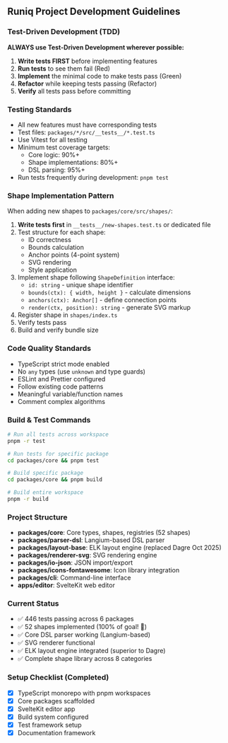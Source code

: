 <!-- Use this file to provide workspace-specific custom instructions to Copilot. For more details, visit https://code.visualstudio.com/docs/copilot/copilot-customization#_use-a-githubcopilotinstructionsmd-file -->

## Runiq Project Development Guidelines

### Test-Driven Development (TDD)

**ALWAYS use Test-Driven Development wherever possible:**

1. **Write tests FIRST** before implementing features
2. **Run tests** to see them fail (Red)
3. **Implement** the minimal code to make tests pass (Green)
4. **Refactor** while keeping tests passing (Refactor)
5. **Verify** all tests pass before committing

### Testing Standards

- All new features must have corresponding tests
- Test files: `packages/*/src/__tests__/*.test.ts`
- Use Vitest for all testing
- Minimum test coverage targets:
  - Core logic: 90%+
  - Shape implementations: 80%+
  - DSL parsing: 95%+
- Run tests frequently during development: `pnpm test`

### Shape Implementation Pattern

When adding new shapes to `packages/core/src/shapes/`:

1. **Write tests first** in `__tests__/new-shapes.test.ts` or dedicated file
2. Test structure for each shape:
   - ID correctness
   - Bounds calculation
   - Anchor points (4-point system)
   - SVG rendering
   - Style application
3. Implement shape following `ShapeDefinition` interface:
   - `id: string` - unique shape identifier
   - `bounds(ctx): { width, height }` - calculate dimensions
   - `anchors(ctx): Anchor[]` - define connection points
   - `render(ctx, position): string` - generate SVG markup
4. Register shape in `shapes/index.ts`
5. Verify tests pass
6. Build and verify bundle size

### Code Quality Standards

- TypeScript strict mode enabled
- No `any` types (use `unknown` and type guards)
- ESLint and Prettier configured
- Follow existing code patterns
- Meaningful variable/function names
- Comment complex algorithms

### Build & Test Commands

```bash
# Run all tests across workspace
pnpm -r test

# Run tests for specific package
cd packages/core && pnpm test

# Build specific package
cd packages/core && pnpm build

# Build entire workspace
pnpm -r build
```

### Project Structure

- **packages/core**: Core types, shapes, registries (52 shapes)
- **packages/parser-dsl**: Langium-based DSL parser
- **packages/layout-base**: ELK layout engine (replaced Dagre Oct 2025)
- **packages/renderer-svg**: SVG rendering engine
- **packages/io-json**: JSON import/export
- **packages/icons-fontawesome**: Icon library integration
- **packages/cli**: Command-line interface
- **apps/editor**: SvelteKit web editor

### Current Status

- ✅ 446 tests passing across 6 packages
- ✅ 52 shapes implemented (100% of goal! 🎉)
- ✅ Core DSL parser working (Langium-based)
- ✅ SVG renderer functional
- ✅ ELK layout engine integrated (superior to Dagre)
- ✅ Complete shape library across 8 categories

### Setup Checklist (Completed)

- [x] TypeScript monorepo with pnpm workspaces
- [x] Core packages scaffolded
- [x] SvelteKit editor app
- [x] Build system configured
- [x] Test framework setup
- [x] Documentation framework
